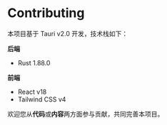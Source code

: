 # Contributing

本项目基于 Tauri v2.0 开发，技术栈如下：

**后端**

- Rust 1.88.0

**前端**

- React v18
- Tailwind CSS v4

欢迎您从**代码**或**内容**两方面参与贡献，共同完善本项目。